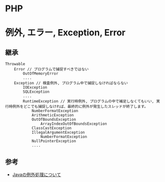 # PHP

# 例外, エラー, Exception, Error

## 継承
```
Throwable
    Error // プログラムで捕捉すべきではない
        OutOfMemoryError
        ....
    Exception // 検査例外, プログラム中で捕捉しなければならない
        IOException
        SQLException
        ....
        RuntimeException // 実行時例外, プログラムの中で補足しなくてもいい, 実行時例外をどこでも捕捉しなければ、最終的に例外が発生したスレッドが終了します。
            NumberFormatException
            ArithmeticException
            OutOfBoundsException
                ArrayIndexOutOfBoundsException
            ClassCastException
            IllegalArgumentException
                NumberFormatException
            NullPointerException
            ....
```

## 参考

- [Javaの例外処理について](https://qiita.com/k4h4shi/items/2c39edaeef1c92f6644a)

